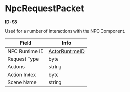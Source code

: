# NpcRequestPacket

__ID: 98__

Used for a number of interactions with the NPC Component.

<table><thead><tr><th>Field</th><th>Info</th></tr></thead><tbody>
<tr><td>NPC Runtime ID</td><td><a href="../types/ActorRuntimeID.md">ActorRuntimeID</a></td></tr>
<tr><td>Request Type</td><td>byte</td></tr>
<tr><td>Actions</td><td>string</td></tr>
<tr><td>Action Index</td><td>byte</td></tr>
<tr><td>Scene Name</td><td>string</td></tr>
</tbody></table>